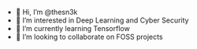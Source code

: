 - 👋 Hi, I’m @thesn3k
- 👀 I’m interested in Deep Learning and Cyber Security 
- 🌱 I’m currently learning Tensorflow  
- 💞️ I’m looking to collaborate on FOSS projects

<!---
thesn3k/thesn3k is a ✨ special ✨ repository because its `README.md` (this file) appears on your GitHub profile.
You can click the Preview link to take a look at your changes.
--->
